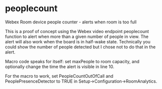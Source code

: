# peoplecount
Webex Room device people counter - alerts when room is too full

This is a proof of concept using the Webex video endpoint peoplecount function to alert when more than a given number of people in view. The alert will also work when the board is in half-wake state. Technically you could show the number of people detected but I chose not to do that in the alert.

Macro code speaks for itself: set maxPeople to room capacity, and optionally change the time the alert is visible in line 10.

For the macro to work, set PeopleCountOutOfCall and PeoplePresenceDetector to TRUE in Setup->Configuration->RoomAnalytics.
